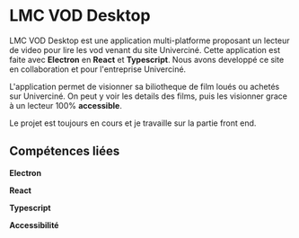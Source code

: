 LMC VOD Desktop
===============

LMC VOD Desktop est une application multi-platforme proposant un lecteur de video pour lire les vod venant du site Univerciné. Cette application est faite avec **<Link to="/skills/electron">Electron</Link>** en **<Link to="/skills/react">React</Link>** et **<Link to="/skills/typescript">Typescript</Link>**. Nous avons developpé ce site en collaboration et pour l'entreprise Univerciné.

L'application permet de visionner sa biliotheque de film loués ou achetés sur Univerciné. On peut y voir les details des films, puis les visionner grace à un lecteur 100% **<Link to="/skills/accessibility">accessible</Link>**.

Le projet est toujours en cours et je travaille sur la partie front end.

Compétences liées
-----------------

**<Link to="/skills/electron">Electron</Link>**

**<Link to="/skills/react">React</Link>**

**<Link to="/skills/typescript">Typescript</Link>**

**<Link to="/skills/accessibility">Accessibilité</Link>**